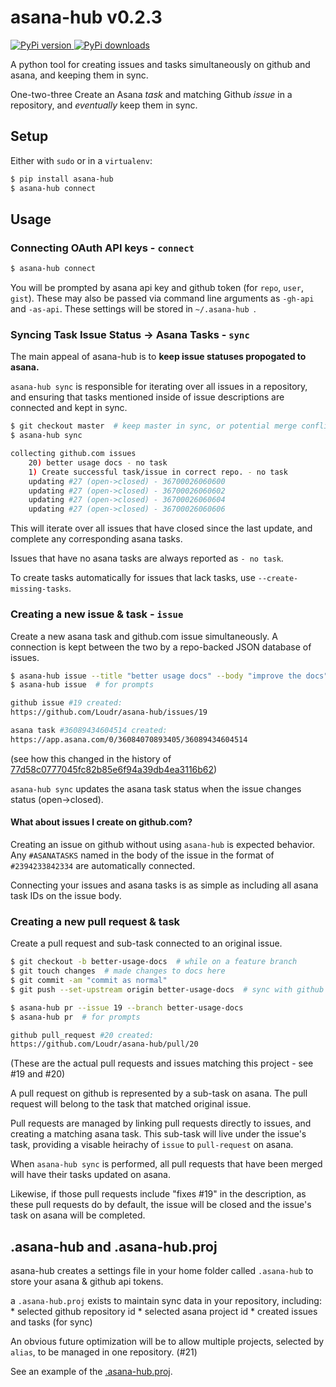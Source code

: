 # asana-hub v0.2.3

[ ![PyPi version](https://img.shields.io/pypi/v/asana-hub.svg) ](https://pypi.python.org/pypi/asana-hub)
[ ![PyPi downloads](https://img.shields.io/pypi/dm/asana-hub.svg) ](https://pypi.python.org/pypi/asana-hub)

A python tool for creating issues and tasks simultaneously on github and asana, and keeping them in sync.

One-two-three Create an Asana *task* and matching Github *issue* in a repository,
and _eventually_ keep them in sync.

## Setup

Either with `sudo` or in a `virtualenv`:

```bash
$ pip install asana-hub
$ asana-hub connect
```

## Usage

### Connecting OAuth API keys - `connect`

```bash
$ asana-hub connect
```

You will be prompted by asana api key and github token (for `repo`, `user`, `gist`).
These may also be passed via command line arguments as `-gh-api` and `-as-api`.
These settings will be stored in `~/.asana-hub `.


### Syncing Task Issue Status -> Asana Tasks - `sync`

The main appeal of asana-hub is to **keep issue statuses propogated to asana.**

`asana-hub sync` is responsible for iterating over all issues in a repository,
and ensuring that tasks mentioned inside of issue descriptions are connected and
kept in sync.

```bash
$ git checkout master  # keep master in sync, or potential merge conflicts loom
$ asana-hub sync

collecting github.com issues
    20) better usage docs - no task
    1) Create successful task/issue in correct repo. - no task
    updating #27 (open->closed) - 36700026060600
    updating #27 (open->closed) - 36700026060602
    updating #27 (open->closed) - 36700026060604
    updating #27 (open->closed) - 36700026060606
```

This will iterate over all issues that have closed since the last update, and
complete any corresponding asana tasks.

Issues that have no asana tasks are always reported as `- no task`.

To create tasks automatically for issues that lack tasks, use `--create-missing-tasks`.


### Creating a new issue & task - `issue`

Create a new asana task and github.com issue simultaneously. A connection is kept
between the two by a repo-backed JSON database of issues.

```bash
$ asana-hub issue --title "better usage docs" --body "improve the docs"
$ asana-hub issue  # for prompts

github issue #19 created:
https://github.com/Loudr/asana-hub/issues/19

asana task #36089434604514 created:
https://app.asana.com/0/36084070893405/36089434604514
```

(see how this changed in the history of [77d58c0777045fc82b85e6f94a39db4ea3116b62](https://github.com/Loudr/asana-hub/commit/77d58c0777045fc82b85e6f94a39db4ea3116b62))

`asana-hub sync` updates the asana task status when the issue changes status (open->closed).


#### What about issues I create on github.com?

Creating an issue on github without using `asana-hub` is expected behavior.
Any `#ASANATASKS` named in the body of the issue in the format of `#2394233842334`
are automatically connected.

Connecting your issues and asana tasks is as simple as including all asana task IDs
on the issue body.


### Creating a new pull request & task

Create a pull request and sub-task connected to an original issue.

```bash
$ git checkout -b better-usage-docs  # while on a feature branch
$ git touch changes  # made changes to docs here
$ git commit -am "commit as normal"
$ git push --set-upstream origin better-usage-docs  # sync with github

$ asana-hub pr --issue 19 --branch better-usage-docs
$ asana-hub pr  # for prompts

github pull_request #20 created:
https://github.com/Loudr/asana-hub/pull/20
```

(These are the actual pull requests and issues matching this project - see #19 and #20)

A pull request on github is represented by a sub-task on asana.
The pull request will belong to the task that matched original issue.

Pull requests are managed by linking pull requests directly to issues,
and creating a matching asana task. This sub-task will live under the
issue's task, providing a visable heirachy of `issue` to `pull-request`
on asana.

When `asana-hub sync` is performed, all pull requests that have been merged
will have their tasks updated on asana.

Likewise, if those pull requests include "fixes #19" in the description,
as these pull requests do by default, the issue will be closed and the
issue's task on asana will be completed.


## .asana-hub and .asana-hub.proj

asana-hub creates a settings file in your home folder called `.asana-hub` to store your asana & github api tokens.

a `.asana-hub.proj` exists to maintain sync data in your repository, including:
    * selected github repository id
    * selected asana project id
    * created issues and tasks (for sync)

An obvious future optimization will be to allow multiple projects,
selected by `alias`, to be managed in one repository. (#21)

See an example of the [.asana-hub.proj](https://github.com/Loudr/asana-hub/blob/master/.asana-hub.proj).
